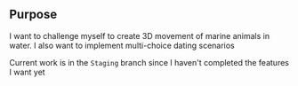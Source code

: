 ## Purpose
I want to challenge myself to create 3D movement of marine animals in water.
I also want to implement multi-choice dating scenarios

Current work is in the `Staging` branch since I haven't completed the features I want yet
